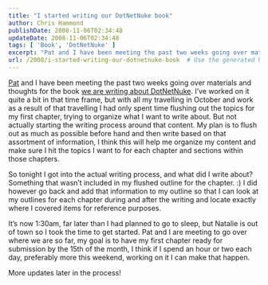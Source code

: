 ```yaml
---
title: "I started writing our DotNetNuke book"
author: Chris Hammond
publishDate: 2008-11-06T02:34:48
updateDate: 2008-11-06T02:34:48
tags: [ 'Book', 'DotNetNuke' ]
excerpt: "Pat and I have been meeting the past two weeks going over materials and thoughts for the book we are writing about DotNetNuke. I’ve worked on it quite a bit in that time frame, but with all my travelling in October and work as a result of that travelling I had only spent time flushing out the topics for my first chapter, trying to organize what I want to write about. But not actually starting the writing process around that content. My plan is to flush out as much as possible before hand and then write based on that assortment of information, I think this will help me organize my content and make sure I hit the topics I want to for each chapter and sections within those chapters.  So tonight I got into the actual writing process, and what did I write about? Something that wasn’t included in my flushed outline for the chapter. :) I did however go back and add that information to my outline so that I can look at my outlines for each chapter during and after the writing and locate exactly where I covered items for reference purposes.  It’s now 1:30am, far later than I had planned to go to sleep, but Natalie is out of town so I took the time to get started. Pat and I are meeting to go over where we are so far, my goal is to have my first chapter ready for submission by the 15th of the month, I think if I spend an hour or two each day, preferably more this weekend, working on it I can make that happen.   More updates later in the process!"
url: /2008/i-started-writing-our-dotnetnuke-book  # Use the generated URL with year
---
```

<p><a href="https://www.patrickrenner.com" target="_blank">Pat</a> and I have been meeting the past two weeks going over materials and thoughts for the book <a href="https://weblogs.asp.net/christoc/archive/2008/10/22/i-m-writing-a-dotnetnuke-book-dotnetnuke-a-user-s-guide.aspx">we are writing about DotNetNuke</a>. I’ve worked on it quite a bit in that time frame, but with all my travelling in October and work as a result of that travelling I had only spent time flushing out the topics for my first chapter, trying to organize what I want to write about. But not actually starting the writing process around that content. My plan is to flush out as much as possible before hand and then write based on that assortment of information, I think this will help me organize my content and make sure I hit the topics I want to for each chapter and sections within those chapters.</p>  <p>So tonight I got into the actual writing process, and what did I write about? Something that wasn’t included in my flushed outline for the chapter. :) I did however go back and add that information to my outline so that I can look at my outlines for each chapter during and after the writing and locate exactly where I covered items for reference purposes.</p>  <p>It’s now 1:30am, far later than I had planned to go to sleep, but Natalie is out of town so I took the time to get started. Pat and I are meeting to go over where we are so far, my goal is to have my first chapter ready for submission by the 15th of the month, I think if I spend an hour or two each day, preferably more this weekend, working on it I can make that happen. </p>  <p>More updates later in the process!</p>
